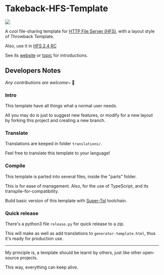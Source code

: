 # Takeback-HFS-Template

<img src="http://rejetto.com/forum/index.php?action=dlattach;topic=13287.0;attach=9898;image" />

A cool file-sharing template for [HTTP File Server (HFS)](https://www.rejetto.com/hfs/), with a layout style of Throwback Template.

Also, use it in [HFS 2.4 RC](https://github.com/rejetto/hfs2/releases)

See its [website](https://naitlee.github.io/Takeback-HFS-Template/) or [topic](http://rejetto.com/forum/index.php?topic=13287.0) for introductions.

## Developers Notes

*Any contributions are welcome~* 🎉

### Intro
This template have all things what a normal user needs.

All you may do is just to suggest new features, or modify for a new layout by forking this project and creating a new branch.

### Translate
Translations are keeped in folder `translations/`.

Feel free to translate this template to your language!

### Compile
This template is parted into several files, inside the "parts" folder.

This is for ease of management. Also, for the use of TypeScript, and its transpile-for-compatibility.

Build basic version of this template with [Super-Tpl](https://github.com/NaitLee/Super-Tpl) toolchain.

### Quick release
There's a python3 file `release.py` for quick release to a zip.

This will make as well as add translations to `generator-template.html`, thus it's ready for production use.

--------

My principle is, a template should be learnt by others, just like other open-source projects.

This way, everything can keep alive.
